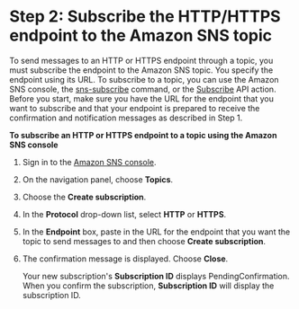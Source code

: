 # Step 2: Subscribe the HTTP/HTTPS endpoint to the Amazon SNS topic<a name="SendMessageToHttp.subscribe"></a>

To send messages to an HTTP or HTTPS endpoint through a topic, you must subscribe the endpoint to the Amazon SNS topic\. You specify the endpoint using its URL\. To subscribe to a topic, you can use the Amazon SNS console, the [sns\-subscribe](https://docs.aws.amazon.com/cli/latest/reference/sns/subscribe.html) command, or the [Subscribe](https://docs.aws.amazon.com/sns/latest/api/API_Subscribe.html) API action\. Before you start, make sure you have the URL for the endpoint that you want to subscribe and that your endpoint is prepared to receive the confirmation and notification messages as described in Step 1\.

**To subscribe an HTTP or HTTPS endpoint to a topic using the Amazon SNS console**

1. Sign in to the [Amazon SNS console](https://console.aws.amazon.com/sns/home)\.

1. On the navigation panel, choose **Topics**\.

1. Choose the **Create subscription**\.

1. In the **Protocol** drop\-down list, select **HTTP** or **HTTPS**\.

1. In the **Endpoint** box, paste in the URL for the endpoint that you want the topic to send messages to and then choose **Create subscription**\.

1. The confirmation message is displayed\. Choose **Close**\.

   Your new subscription's **Subscription ID** displays PendingConfirmation\. When you confirm the subscription, **Subscription ID** will display the subscription ID\.